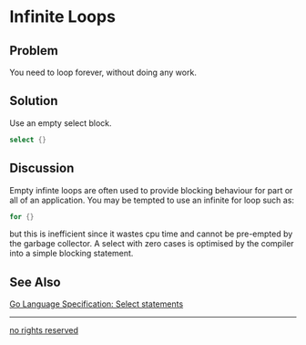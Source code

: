 # Infinite Loops

## Problem
You need to loop forever, without doing any work.

## Solution

Use an empty select block.

```Go
select {}
```

## Discussion

Empty infinte loops are often used to provide blocking behaviour for part or all of an application. You may be tempted to use an infinite for loop such as:

```Go
for {}
```

but this is inefficient since it wastes cpu time and cannot be pre-empted by the garbage collector. A select with zero cases is optimised by the compiler into a simple blocking statement.


## See Also

[Go Language Specification: Select statements](http://golang.org/ref/spec#Select_statements)

----
[no rights reserved](http://creativecommons.org/publicdomain/zero/1.0/)

